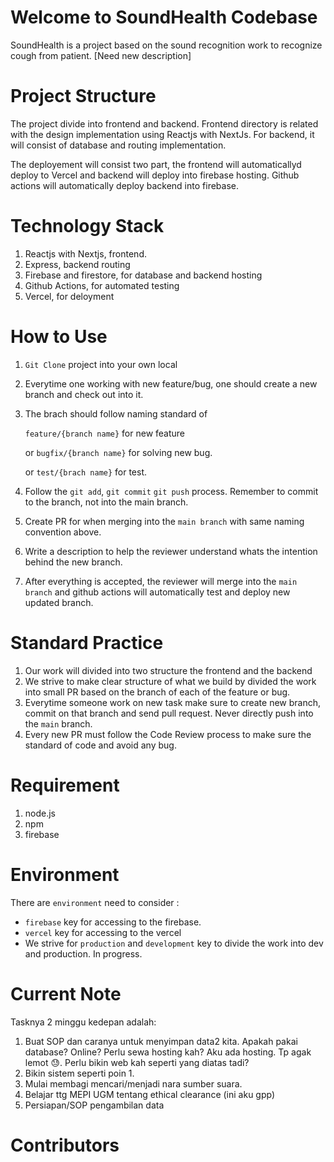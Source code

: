 # Welcome to SoundHealth Codebase

SoundHealth is a project based on the sound recognition work to recognize cough from patient. [Need new description]

# Project Structure 
The project divide into frontend and backend. Frontend directory is related with the design implementation using Reactjs with NextJs. For backend, it will consist of database and routing implementation. 

The deployement will consist two part, the frontend will automaticallyd deploy to Vercel and backend will deploy into firebase hosting. Github actions will automatically deploy backend into firebase. 

# Technology Stack
1. Reactjs with Nextjs, frontend. 
2. Express, backend routing 
3. Firebase and firestore, for database and backend hosting
4. Github Actions, for automated testing
5. Vercel, for deloyment


# How to Use
1. `Git Clone` project into your own local 
2. Everytime one working with new feature/bug, one should create a new branch and check out into it. 
3. The brach should follow naming standard of 
    
    `feature/{branch name}` for new feature 
    
    or `bugfix/{branch name}` for solving new bug.
    
    or `test/{brach name}` for test.
4. Follow the `git add`, `git commit` `git push` process. Remember to commit to the branch, not into the main branch.  
5. Create PR for when merging into the `main branch` with same naming convention above. 
6. Write a description to help the reviewer understand whats the intention behind the new branch.
7. After everything is accepted, the reviewer will merge into the `main branch` and github actions will automatically test and deploy new updated branch. 

# Standard Practice
1. Our work will divided into two structure the frontend and the backend
2. We strive to make clear structure of what we build by divided the work into small PR based on the branch of each of the feature or bug. 
3. Everytime someone work on new task make sure to create new branch, commit on that branch and send pull request. Never directly push into the `main` branch. 
4. Every new PR must follow the Code Review process to make sure the standard of code and avoid any bug.

# Requirement 
1. node.js
2. npm
3. firebase

# Environment 
There are `environment` need to consider : 
- `firebase` key for accessing to the firebase.
- `vercel` key for accessing to the vercel
- We strive for `production` and `development` key to divide the work into dev and production. In progress. 


# Current Note 
Tasknya 2 minggu kedepan adalah:
1. Buat SOP dan caranya untuk menyimpan data2 kita. Apakah pakai database? Online? Perlu sewa hosting kah? Aku ada hosting. Tp agak lemot 😓. Perlu bikin web kah seperti yang diatas tadi?
2. Bikin sistem seperti poin 1.
3. Mulai membagi mencari/menjadi nara sumber suara.
4. Belajar ttg MEPI UGM tentang ethical clearance (ini aku gpp)
5. Persiapan/SOP pengambilan data

# Contributors
